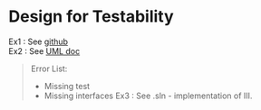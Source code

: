 # Design for Testability
Ex1 : See [github](https://github.com/idaskovbjerg/ECSLegacySolutionSWTGrp17.git)  
Ex2 : See [UML doc](Ex2/ECS_UML.png)
> Error List:
>   - Missing test
>   - Missing interfaces
Ex3 :  See .sln - implementation of III.  

